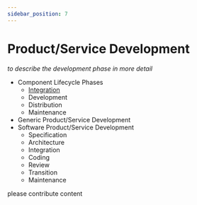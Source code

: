 ```yaml
---
sidebar_position: 7
---
```


# Product/Service Development
*to describe the development phase in more detail*

- Component Lifecycle Phases
    - [Integration](A1_integration_approval/index.md)
    - Development
    - Distribution
    - Maintenance
- Generic Product/Service Development
- Software Product/Service Development
    - Specification
    - Architecture
    - Integration
    - Coding
    - Review
    - Transition
    - Maintenance


please contribute content